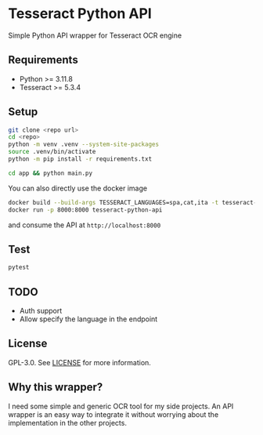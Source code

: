 # Tesseract Python API
Simple Python API wrapper for Tesseract OCR engine

## Requirements
- Python >= 3.11.8
- Tesseract >= 5.3.4

## Setup
```bash
git clone <repo url>
cd <repo>
python -m venv .venv --system-site-packages
source .venv/bin/activate
python -m pip install -r requirements.txt

cd app && python main.py
```
You can also directly use the docker image
```bash
docker build --build-args TESSERACT_LANGUAGES=spa,cat,ita -t tesseract-python-api .
docker run -p 8000:8000 tesseract-python-api
```
and consume the API at `http://localhost:8000`

## Test
```bash
pytest
```

## TODO
- Auth support
- Allow specify the language in the endpoint

## License
GPL-3.0. See [LICENSE](LICENSE) for more information.

## Why this wrapper?
I need some simple and generic OCR tool for my side projects. An API wrapper is an easy way to integrate it without
worrying about the implementation in the other projects.